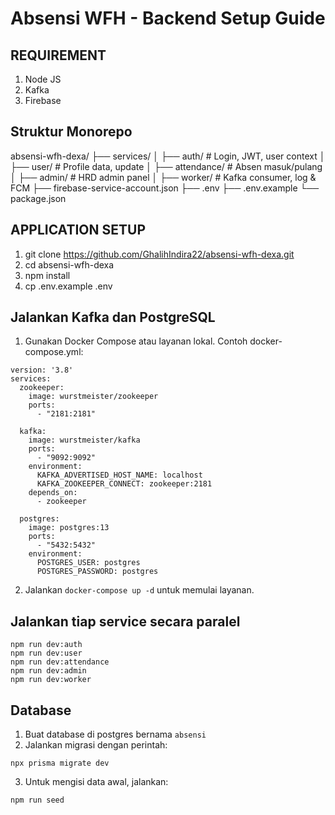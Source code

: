 # Absensi WFH - Backend Setup Guide

## REQUIREMENT
1. Node JS
2. Kafka
3. Firebase

## Struktur Monorepo
absensi-wfh-dexa/
├── services/
│   ├── auth/           # Login, JWT, user context
│   ├── user/           # Profile data, update
│   ├── attendance/     # Absen masuk/pulang
│   ├── admin/          # HRD admin panel
│   ├── worker/         # Kafka consumer, log & FCM
├── firebase-service-account.json
├── .env
├── .env.example
└── package.json

## APPLICATION SETUP
1. git clone https://github.com/GhalihIndira22/absensi-wfh-dexa.git
2. cd absensi-wfh-dexa
3. npm install
4. cp .env.example .env

##  Jalankan Kafka dan PostgreSQL
1. Gunakan Docker Compose atau layanan lokal. Contoh docker-compose.yml:
```
version: '3.8'
services:
  zookeeper:
    image: wurstmeister/zookeeper
    ports:
      - "2181:2181"

  kafka:
    image: wurstmeister/kafka
    ports:
      - "9092:9092"
    environment:
      KAFKA_ADVERTISED_HOST_NAME: localhost
      KAFKA_ZOOKEEPER_CONNECT: zookeeper:2181
    depends_on:
      - zookeeper

  postgres:
    image: postgres:13
    ports:
      - "5432:5432"
    environment:
      POSTGRES_USER: postgres
      POSTGRES_PASSWORD: postgres
```
2. Jalankan `docker-compose up -d` untuk memulai layanan.

## Jalankan tiap service secara paralel
```
npm run dev:auth
npm run dev:user
npm run dev:attendance
npm run dev:admin
npm run dev:worker
```

## Database 
1. Buat database di postgres bernama `absensi`
2. Jalankan migrasi dengan perintah:
```
npx prisma migrate dev
```
3. Untuk mengisi data awal, jalankan:
```
npm run seed
```